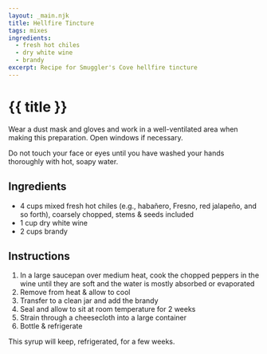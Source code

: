 ```yaml
---
layout: _main.njk
title: Hellfire Tincture
tags: mixes
ingredients:
  - fresh hot chiles
  - dry white wine
  - brandy
excerpt: Recipe for Smuggler's Cove hellfire tincture
---
```


<!-- markdownlint-disable MD025 -->
# {{ title }}
<!-- markdownlint-disable MD025 -->

<tiki-callout type="danger">

  Wear a dust mask and gloves and work in a well-ventilated area when making this preparation. Open windows if necessary.

  Do not touch your face or eyes until you have washed your hands thoroughly with hot, soapy water.

</tiki-callout>

## Ingredients

* 4 cups mixed fresh hot chiles (e.g., habañero, Fresno, red jalapeño, and so forth), coarsely chopped, stems & seeds included
* 1 cup dry white wine
* 2 cups brandy

## Instructions

1. In a large saucepan over medium heat, cook the chopped peppers in the wine until they are soft and the water is mostly absorbed or evaporated
2. Remove from heat & allow to cool
3. Transfer to a clean jar and add the brandy
4. Seal and allow to sit at room temperature for 2 weeks
5. Strain through a cheesecloth into a large container
6. Bottle & refrigerate

<tiki-callout type="note">

  This syrup will keep, refrigerated, for a few weeks.

</tiki-callout>
